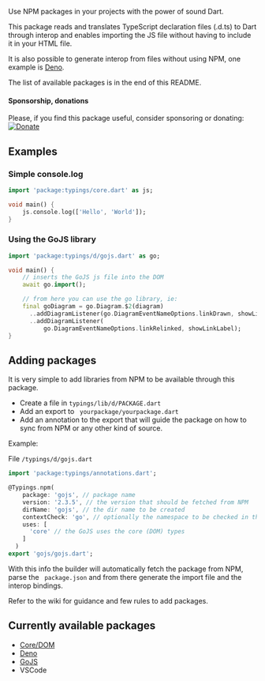 Use NPM packages in your projects with the power of sound Dart.

This package reads and translates TypeScript declaration files (.d.ts) to Dart through interop and enables importing the JS file without having to include it in your HTML file.

It is also possible to generate interop from files without using NPM, one example is [Deno](https://pub.dev/documentation/typings/latest/d_deno_deno/d_deno_deno-library.html).

The list of available packages is in the end of this README.

#### Sponsorship, donations

Please, if you find this package useful, consider sponsoring or donating:  
[![Donate](https://img.shields.io/badge/Donate-PayPal-green.svg)](https://www.paypal.com/donate?hosted_button_id=YNCG33GLM3494)

## Examples

### Simple console.log

```dart
import 'package:typings/core.dart' as js;

void main() {
    js.console.log(['Hello', 'World']);
}

```

### Using the GoJS library

```dart
import 'package:typings/d/gojs.dart' as go;

void main() {
    // inserts the GoJS js file into the DOM
    await go.import(); 

    // from here you can use the go library, ie:
    final goDiagram = go.Diagram.$2(diagram)
      ..addDiagramListener(go.DiagramEventNameOptions.linkDrawn, showLinkLabel)
      ..addDiagramListener(
          go.DiagramEventNameOptions.linkRelinked, showLinkLabel);
}
```

## Adding packages

It is very simple to add libraries from NPM to be available through this package.

 - Create a file in `typings/lib/d/PACKAGE.dart` 
 - Add an export to ` yourpackage/yourpackage.dart` 
 - Add an annotation to the export that will guide the package on how to sync from NPM or any other kind of source.

Example:

File `/typings/d/gojs.dart`
```dart
import 'package:typings/annotations.dart';

@Typings.npm(
    package: 'gojs', // package name
    version: '2.3.5', // the version that should be fetched from NPM
    dirName: 'gojs', // the dir name to be created
    contextCheck: 'go', // optionally the namespace to be checked in the JS when the JS file is imported
    uses: [
      'core' // the GoJS uses the core (DOM) types
    ]
  )
export 'gojs/gojs.dart';
```

With this info the builder will automatically fetch the package from NPM, parse the ` package.json`  and from there generate the import file and the interop bindings.

Refer to the wiki for guidance and few rules to add packages.

## Currently available packages
 - [Core/DOM](https://pub.dev/documentation/typings/latest/d_core_core/d_core_core-library.html)
 - [Deno](https://pub.dev/documentation/typings/latest/d_deno_deno/d_deno_deno-library.html)
 - [GoJS](https://pub.dev/documentation/typings/latest/d_gojs_gojs/d_gojs_gojs-library.html)
 - VSCode
